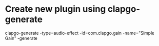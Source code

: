 # Create new plugin using clapgo-generate
clapgo-generate -type=audio-effect -id=com.clapgo.gain -name="Simple Gain" -generate

